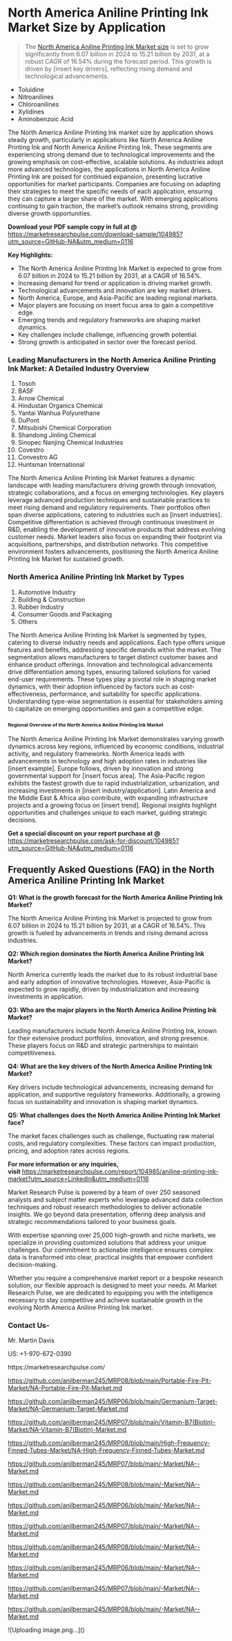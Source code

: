 <h1>North America Aniline Printing Ink Market&nbsp;Size by Application</h1><blockquote><p>The <a href="https://marketresearchpulse.com/download-sample/104985?utm_source=GitHub-NA&amp;utm_medium=0116">North America Aniline Printing Ink Market size</a> is set to grow significantly from 6.07 billion in 2024 to 15.21 billion by 2031, at a robust CAGR of 16.54% during the forecast period. This growth is driven by [insert key drivers], reflecting rising demand and technological advancements.</p></blockquote><ul><li>Toluidine<li> Nitroanilines<li> Chloroanilines<li> Xylidines<li> Aminobenzoic Acid</li></ul><p>The North America Aniline Printing Ink market size by application shows steady growth, particularly in applications like North America Aniline Printing Ink and North America Aniline Printing Ink. These segments are experiencing strong demand due to technological improvements and the growing emphasis on cost-effective, scalable solutions. As industries adopt more advanced technologies, the applications in North America Aniline Printing Ink are poised for continued expansion, presenting lucrative opportunities for market participants. Companies are focusing on adapting their strategies to meet the specific needs of each application, ensuring they can capture a larger share of the market. With emerging applications continuing to gain traction, the market’s outlook remains strong, providing diverse growth opportunities.</p><p><strong>Download your PDF sample copy in full at @ </strong><a href="https://marketresearchpulse.com/download-sample/104985?utm_source=GitHub-NA&amp;utm_medium=0116">https://marketresearchpulse.com/download-sample/104985?utm_source=GitHub-NA&amp;utm_medium=0116</a></p><p><strong>Key Highlights: </strong></p><ul><li>The North America Aniline Printing Ink Market is expected to grow from 6.07 billion in 2024 to 15.21 billion by 2031, at a CAGR of 16.54%.</li><li>Increasing demand for trend or application is driving market growth.</li><li>Technological advancements and innovation are key market drivers.</li><li>North America, Europe, and Asia-Pacific are leading regional markets.</li><li>Major players are focusing on insert focus area to gain a competitive edge.</li><li>Emerging trends and regulatory frameworks are shaping market dynamics.</li><li>Key challenges include challenge, influencing growth potential.</li><li>Strong growth is anticipated in sector over the forecast period.</li></ul><h3>Leading Manufacturers in the North America Aniline Printing Ink Market: A Detailed Industry Overview</h3><ol><li>Tosoh</li><li>BASF</li><li>Arrow Chemical</li><li>Hindustan Organics Chemical</li><li>Yantai Wanhua Polyurethane</li><li>DuPont</li><li>Mitsubishi Chemical Corporation</li><li>Shandong Jinling Chemical</li><li>Sinopec Nanjing Chemical Industries</li><li>Covestro</li><li>Convestro AG</li><li>Huntsman International</li></ol><div class="flex max-w-full flex-col flex-grow"><div class="min-h-8 text-message flex w-full flex-col items-end gap-2 whitespace-normal break-words [.text-message+&amp;]:mt-5" dir="auto" data-message-author-role="assistant" data-message-id="fd8432e4-4910-450d-b182-61b7bfb0a01f" data-message-model-slug="gpt-4o"><div class="flex w-full flex-col gap-1 empty:hidden first:pt-[3px]"><div class="markdown prose w-full break-words dark:prose-invert light"><p>The North America Aniline Printing Ink Market features a dynamic landscape with leading manufacturers driving growth through innovation, strategic collaborations, and a focus on emerging technologies. Key players leverage advanced production techniques and sustainable practices to meet rising demand and regulatory requirements. Their portfolios often span diverse applications, catering to industries such as [insert industries]. Competitive differentiation is achieved through continuous investment in R&amp;D, enabling the development of innovative products that address evolving customer needs. Market leaders also focus on expanding their footprint via acquisitions, partnerships, and distribution networks. This competitive environment fosters advancements, positioning the North America Aniline Printing Ink Market for sustained growth.</p></div></div></div></div><h3>North America Aniline Printing Ink Market by Types</h3><ol><li>Automotive Industry<li> Building & Construction<li> Rubber Industry<li> Consumer Goods and Packaging<li> Others</li></ol><div class="flex max-w-full flex-col flex-grow"><div class="min-h-8 text-message flex w-full flex-col items-end gap-2 whitespace-normal break-words [.text-message+&amp;]:mt-5" dir="auto" data-message-author-role="assistant" data-message-id="084470be-0bb7-4664-bddf-5156b4f41249" data-message-model-slug="gpt-4o-mini"><div class="flex w-full flex-col gap-1 empty:hidden first:pt-[3px]"><div class="markdown prose w-full break-words dark:prose-invert light"><p>The North America Aniline Printing Ink Market is segmented by types, catering to diverse industry needs and applications. Each type offers unique features and benefits, addressing specific demands within the market. The segmentation allows manufacturers to target distinct customer bases and enhance product offerings. Innovation and technological advancements drive differentiation among types, ensuring tailored solutions for varied end-user requirements. These types play a pivotal role in shaping market dynamics, with their adoption influenced by factors such as cost-effectiveness, performance, and suitability for specific applications. Understanding type-wise segmentation is essential for stakeholders aiming to capitalize on emerging opportunities and gain a competitive edge.</p></div></div></div></div><h3><span style="font-size: 11px;">Regional Overview of the North America Aniline Printing Ink Market</span></h3><div class="flex max-w-full flex-col flex-grow"><div class="min-h-8 text-message flex w-full flex-col items-end gap-2 whitespace-normal break-words [.text-message+&amp;]:mt-5" dir="auto" data-message-author-role="assistant" data-message-id="e9038762-ce64-4e30-91c9-9bd413514231" data-message-model-slug="gpt-4o-mini"><div class="flex w-full flex-col gap-1 empty:hidden first:pt-[3px]"><div class="markdown prose w-full break-words dark:prose-invert light"><p>The North America Aniline Printing Ink Market demonstrates varying growth dynamics across key regions, influenced by economic conditions, industrial activity, and regulatory frameworks. North America leads with advancements in technology and high adoption rates in industries like [insert example]. Europe follows, driven by innovation and strong governmental support for [insert focus area]. The Asia-Pacific region exhibits the fastest growth due to rapid industrialization, urbanization, and increasing investments in [insert industry/application]. Latin America and the Middle East &amp; Africa also contribute, with expanding infrastructure projects and a growing focus on [insert trend]. Regional insights highlight opportunities and challenges unique to each market, guiding strategic decisions.</p></div></div></div></div><p><strong>Get a special discount on your report purchase at @ </strong><a href="https://marketresearchpulse.com/ask-for-discount/104985?utm_source=GitHub-NA&amp;utm_medium=0116">https://marketresearchpulse.com/ask-for-discount/104985?utm_source=GitHub-NA&amp;utm_medium=0116</a></p><h2>Frequently Asked Questions (FAQ) in the North America Aniline Printing Ink Market</h2><p><strong>Q1: What is the growth forecast for the North America Aniline Printing Ink Market?</strong></p><p>The North America Aniline Printing Ink Market is projected to grow from 6.07 billion in 2024 to 15.21 billion by 2031, at a CAGR of 16.54%. This growth is fueled by advancements in trends and rising demand across industries.</p><p><strong>Q2: Which region dominates the North America Aniline Printing Ink Market?</strong></p><p>North America currently leads the market due to its robust industrial base and early adoption of innovative technologies. However, Asia-Pacific is expected to grow rapidly, driven by industrialization and increasing investments in application.</p><p><strong>Q3: Who are the major players in the North America Aniline Printing Ink Market?</strong></p><p>Leading manufacturers include North America Aniline Printing Ink, known for their extensive product portfolios, innovation, and strong presence. These players focus on R&amp;D and strategic partnerships to maintain competitiveness.</p><p><strong>Q4: What are the key drivers of the North America Aniline Printing Ink Market?</strong></p><p>Key drivers include technological advancements, increasing demand for application, and supportive regulatory frameworks. Additionally, a growing focus on sustainability and innovation is shaping market dynamics.</p><p><strong>Q5: What challenges does the North America Aniline Printing Ink Market face?</strong></p><p>The market faces challenges such as challenge, fluctuating raw material costs, and regulatory complexities. These factors can impact production, pricing, and adoption rates across regions.</p><p><strong>For more information or any inquiries, visit&nbsp;</strong><a href="https://marketresearchpulse.com/report/104985/aniline-printing-ink-market?utm_source=Linkedin&utm_medium=0116">https://marketresearchpulse.com/report/104985/aniline-printing-ink-market?utm_source=Linkedin&utm_medium=0116</a></p><p>Market Research Pulse is powered by a team of over 250 seasoned analysts and subject matter experts who leverage advanced data collection techniques and robust research methodologies to deliver actionable insights. We go beyond data presentation, offering deep analysis and strategic recommendations tailored to your business goals.</p><p>With expertise spanning over 25,000 high-growth and niche markets, we specialize in providing customized solutions that address your unique challenges. Our commitment to actionable intelligence ensures complex data is transformed into clear, practical insights that empower confident decision-making.</p><p>Whether you require a comprehensive market report or a bespoke research solution, our flexible approach is designed to meet your needs. At Market Research Pulse, we are dedicated to equipping you with the intelligence necessary to stay competitive and achieve sustainable growth in the evolving North America Aniline Printing Ink market.</p><h3><strong>Contact Us-</strong></h3><p>Mr. Martin Davis</p><p>US: +1-970-672-0390</p><p>https://marketresearchpulse.com/</p><p><a href="https://github.com/anilberman245/MRP08/blob/main/Portable-Fire-Pit-Market/NA-Portable-Fire-Pit-Market.md">https://github.com/anilberman245/MRP08/blob/main/Portable-Fire-Pit-Market/NA-Portable-Fire-Pit-Market.md</a></p><p><a href="https://github.com/anilberman245/MRP06/blob/main/Germanium-Target-Market/NA-Germanium-Target-Market.md">https://github.com/anilberman245/MRP06/blob/main/Germanium-Target-Market/NA-Germanium-Target-Market.md</a></p><p><a href="https://github.com/anilberman245/MRP07/blob/main/Vitamin-B7(Biotin)-Market/NA-Vitamin-B7(Biotin)-Market.md">https://github.com/anilberman245/MRP07/blob/main/Vitamin-B7(Biotin)-Market/NA-Vitamin-B7(Biotin)-Market.md</a></p><p><a href="https://github.com/anilberman245/MRP08/blob/main/High-Frequency-Finned-Tubes-Market/NA-High-Frequency-Finned-Tubes-Market.md">https://github.com/anilberman245/MRP08/blob/main/High-Frequency-Finned-Tubes-Market/NA-High-Frequency-Finned-Tubes-Market.md</a></p><p><a href="https://github.com/anilberman245/MRP07/blob/main/-Market/NA--Market.md">https://github.com/anilberman245/MRP07/blob/main/-Market/NA--Market.md</a></p><p><a href="https://github.com/anilberman245/MRP08/blob/main/-Market/NA--Market.md">https://github.com/anilberman245/MRP08/blob/main/-Market/NA--Market.md</a></p><p><a href="https://github.com/anilberman245/MRP06/blob/main/-Market/NA--Market.md">https://github.com/anilberman245/MRP06/blob/main/-Market/NA--Market.md</a></p><p><a href="https://github.com/anilberman245/MRP07/blob/main/-Market/NA--Market.md">https://github.com/anilberman245/MRP07/blob/main/-Market/NA--Market.md</a></p><p><a href="https://github.com/anilberman245/MRP08/blob/main/-Market/NA--Market.md">https://github.com/anilberman245/MRP08/blob/main/-Market/NA--Market.md</a></p><p><a href="https://github.com/anilberman245/MRP06/blob/main/-Market/NA--Market.md">https://github.com/anilberman245/MRP06/blob/main/-Market/NA--Market.md</a></p><p><a href="https://github.com/anilberman245/MRP07/blob/main/-Market/NA--Market.md">https://github.com/anilberman245/MRP07/blob/main/-Market/NA--Market.md</a></p><p><a href="https://github.com/anilberman245/MRP08/blob/main/-Market/NA--Market.md">https://github.com/anilberman245/MRP08/blob/main/-Market/NA--Market.md</a></p>
![Uploading image.png…]()
